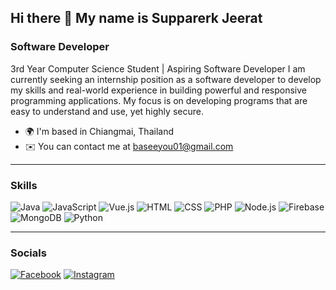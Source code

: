 ## Hi there 👋 My name is Supparerk Jeerat

### Software Developer
3rd Year Computer Science Student | Aspiring Software Developer I am currently seeking an internship position as a software developer to develop my skills and real-world experience in building powerful and responsive programming applications. My focus is on developing programs that are easy to understand and use, yet highly secure.
- 🌍 I'm based in Chiangmai, Thailand  
- ✉️ You can contact me at [baseeyou01@gmail.com](mailto:baseeyou01@gmail.com)
  
---

### Skills  
![Java](https://img.shields.io/badge/Java-ED8B00?style=for-the-badge&logo=java&logoColor=white)
![JavaScript](https://img.shields.io/badge/JavaScript-323330?style=for-the-badge&logo=javascript&logoColor=F7DF1E)
![Vue.js](https://img.shields.io/badge/Vue.js-35495E?style=for-the-badge&logo=vue.js&logoColor=4FC08D)
![HTML](https://img.shields.io/badge/HTML5-E34F26?style=for-the-badge&logo=html5&logoColor=white)
![CSS](https://img.shields.io/badge/CSS3-1572B6?style=for-the-badge&logo=css3&logoColor=white)
![PHP](https://img.shields.io/badge/PHP-777BB4?style=for-the-badge&logo=php&logoColor=white)
![Node.js](https://img.shields.io/badge/Node.js-339933?style=for-the-badge&logo=nodedotjs&logoColor=white)
![Firebase](https://img.shields.io/badge/Firebase-ffca28?style=for-the-badge&logo=firebase&logoColor=black)
![MongoDB](https://img.shields.io/badge/MongoDB-4EA94B?style=for-the-badge&logo=mongodb&logoColor=white)
![Python](https://img.shields.io/badge/Python-3776AB?style=for-the-badge&logo=python&logoColor=white)

---

### Socials  
[![Facebook](https://img.shields.io/badge/Facebook-1877F2?style=for-the-badge&logo=facebook&logoColor=white)]([https://facebook.com](https://www.facebook.com/barame.noroko/))
[![Instagram](https://img.shields.io/badge/Instagram-E4405F?style=for-the-badge&logo=instagram&logoColor=white)]([https://instagram.com](https://www.instagram.com/bbnz_zn/))
